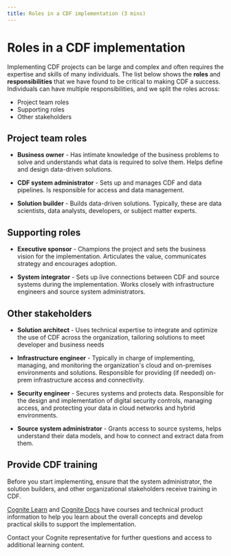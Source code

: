 ```yaml
---
title: Roles in a CDF implementation (3 mins)
---
```


# Roles in a CDF implementation

Implementing CDF projects can be large and complex and often requires the expertise and skills of many individuals. The list below shows the **roles** and **responsibilities** that we have found to be critical to making CDF a success. Individuals can have multiple responsibilities, and we split the roles across:

- Project team roles
- Supporting roles
- Other stakeholders

## Project team roles

- **Business owner** - Has intimate knowledge of the business problems to solve and understands what data is required to solve them. Helps define and design data-driven solutions.

- **CDF system administrator** - Sets up and manages CDF and data pipelines. Is responsible for access and data management.

- **Solution builder** - Builds data-driven solutions. Typically, these are data scientists, data analysts, developers, or subject matter experts.

## Supporting roles

- **Executive sponsor** - Champions the project and sets the business vision for the implementation. Articulates the value, communicates strategy and encourages adoption.

- **System integrator** - Sets up live connections between CDF and source systems during the implementation. Works closely with infrastructure engineers and source system administrators.

## Other stakeholders

- **Solution architect** - Uses technical expertise to integrate and optimize the use of CDF across the organization, tailoring solutions to meet developer and business needs

- **Infrastructure engineer** - Typically in charge of implementing, managing, and monitoring the organization's cloud and on-premises environments and solutions. Responsible for providing (if needed) on-prem infrastructure access and connectivity.

- **Security engineer** - Secures systems and protects data. Responsible for the design and implementation of digital security controls, managing access, and protecting your data in cloud networks and hybrid environments.

- **Source system administrator** - Grants access to source systems, helps understand their data models, and how to connect and extract data from them.

## Provide CDF training

Before you start implementing, ensure that the system administrator, the solution builders, and other organizational stakeholders receive training in CDF.

[Cognite Learn](https://learn.cognite.com) and [Cognite Docs](../../../cdf/index.md) have courses and technical product information to help you learn about the overall concepts and develop practical skills to support the implementation.

Contact your Cognite representative for further questions and access to additional learning content.
